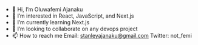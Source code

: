- 👋 Hi, I’m Oluwafemi Ajanaku
- 👀 I’m interested in React, JavaScript, and Next.js
- 🌱 I’m currently learning Next.js
- 💞️ I’m looking to collaborate on any devops project 
- 📫 How to reach me Email: stanleyajanaku@gmail.com
                      Twitter: not_femi

<!---
Stanwukong/Stanwukong is a ✨ special ✨ repository because its `README.md` (this file) appears on your GitHub profile.
You can click the Preview link to take a look at your changes.
--->
